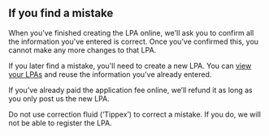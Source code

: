 ## If you find a mistake

When you’ve finished creating the LPA online, we'll ask you to confirm all the information you've entered is correct. Once you’ve confirmed this, you cannot make any more changes to that LPA.

If you later find a mistake, you'll need to create a new LPA. You can [view your LPAs](/user/dashboard) and reuse the information you've already entered.

If you’ve already paid the application fee online, we’ll refund it as long as you only post us the new LPA.

Do not use correction fluid (‘Tippex’) to correct a mistake. If you do, we will not be able to register the LPA.
